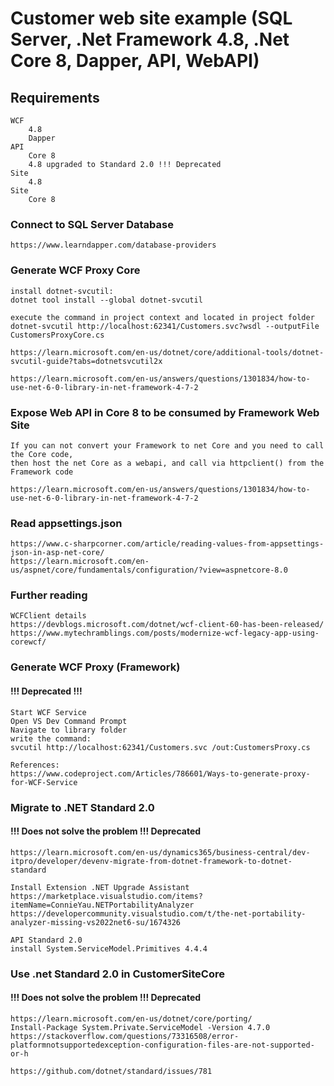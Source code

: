 # Customer web site example (SQL Server, .Net Framework 4.8, .Net Core 8, Dapper, API, WebAPI)

## Requirements
	WCF
		4.8
		Dapper
	API
		Core 8
		4.8 upgraded to Standard 2.0 !!! Deprecated
	Site
		4.8
	Site
		Core 8

### Connect to SQL Server Database
	https://www.learndapper.com/database-providers

### Generate WCF Proxy Core
	install dotnet-svcutil:
	dotnet tool install --global dotnet-svcutil

	execute the command in project context and located in project folder
	dotnet-svcutil http://localhost:62341/Customers.svc?wsdl --outputFile CustomersProxyCore.cs	

	https://learn.microsoft.com/en-us/dotnet/core/additional-tools/dotnet-svcutil-guide?tabs=dotnetsvcutil2x

	https://learn.microsoft.com/en-us/answers/questions/1301834/how-to-use-net-6-0-library-in-net-framework-4-7-2

### Expose Web API in Core 8 to be consumed by Framework Web Site
	If you can not convert your Framework to net Core and you need to call the Core code, 
	then host the net Core as a webapi, and call via httpclient() from the Framework code
	
	https://learn.microsoft.com/en-us/answers/questions/1301834/how-to-use-net-6-0-library-in-net-framework-4-7-2

### Read appsettings.json
	https://www.c-sharpcorner.com/article/reading-values-from-appsettings-json-in-asp-net-core/
	https://learn.microsoft.com/en-us/aspnet/core/fundamentals/configuration/?view=aspnetcore-8.0

### Further reading
	WCFClient details
	https://devblogs.microsoft.com/dotnet/wcf-client-60-has-been-released/
	https://www.mytechramblings.com/posts/modernize-wcf-legacy-app-using-corewcf/

### Generate WCF Proxy (Framework)
#### !!! Deprecated !!!
	Start WCF Service
	Open VS Dev Command Prompt
	Navigate to library folder
	write the command:
	svcutil http://localhost:62341/Customers.svc /out:CustomersProxy.cs

	References:
	https://www.codeproject.com/Articles/786601/Ways-to-generate-proxy-for-WCF-Service

### Migrate to .NET Standard 2.0
#### !!! Does not solve the problem !!! Deprecated
	https://learn.microsoft.com/en-us/dynamics365/business-central/dev-itpro/developer/devenv-migrate-from-dotnet-framework-to-dotnet-standard

	Install Extension .NET Upgrade Assistant
	https://marketplace.visualstudio.com/items?itemName=ConnieYau.NETPortabilityAnalyzer
	https://developercommunity.visualstudio.com/t/the-net-portability-analyzer-missing-vs2022net6-su/1674326

	API Standard 2.0
	install System.ServiceModel.Primitives 4.4.4

### Use .net Standard 2.0 in CustomerSiteCore
#### !!! Does not solve the problem !!! Deprecated
	https://learn.microsoft.com/en-us/dotnet/core/porting/
	Install-Package System.Private.ServiceModel -Version 4.7.0
	https://stackoverflow.com/questions/73316508/error-platformnotsupportedexception-configuration-files-are-not-supported-or-h
	
	https://github.com/dotnet/standard/issues/781

